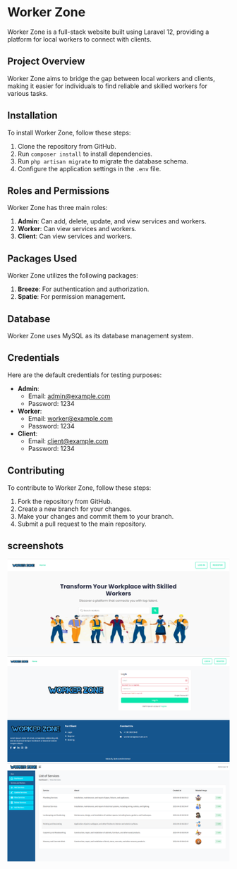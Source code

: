 # Worker Zone

Worker Zone is a full-stack website built using Laravel 12, providing a platform for local workers to connect with clients.

## Project Overview
Worker Zone aims to bridge the gap between local workers and clients, making it easier for individuals to find reliable and skilled workers for various tasks.

## Installation
To install Worker Zone, follow these steps:

1. Clone the repository from GitHub.
2. Run `composer install` to install dependencies.
3. Run `php artisan migrate` to migrate the database schema.
4. Configure the application settings in the `.env` file.

## Roles and Permissions
Worker Zone has three main roles:

1. **Admin**: Can add, delete, update, and view services and workers.
2. **Worker**: Can view services and workers.
3. **Client**: Can view services and workers.

## Packages Used
Worker Zone utilizes the following packages:

1. **Breeze**: For authentication and authorization.
2. **Spatie**: For permission management.

## Database
Worker Zone uses MySQL as its database management system.

## Credentials
Here are the default credentials for testing purposes:

* **Admin**:
  + Email: admin@example.com
  + Password: 1234
* **Worker**:
  + Email: worker@example.com
  + Password: 1234
* **Client**:
  + Email: client@example.com
  + Password: 1234

## Contributing
To contribute to Worker Zone, follow these steps:

1. Fork the repository from GitHub.
2. Create a new branch for your changes.
3. Make your changes and commit them to your branch.
4. Submit a pull request to the main repository.
   
## screenshots
![image alt](https://github.com/Saniabano-2006/worker-zone/blob/a07ec39c9811c8160f38c3d75cba7984754a636b/secreenshots/Screenshot%201.png)
![image alt](https://github.com/Saniabano-2006/worker-zone/blob/861a4357bd76da534c12c3d062c4ccc761438334/secreenshots/Screenshot2.png)
![image alt](https://github.com/Saniabano-2006/worker-zone/blob/861a4357bd76da534c12c3d062c4ccc761438334/secreenshots/Screenshot3.png)

